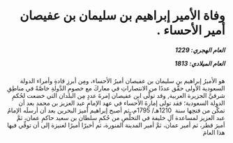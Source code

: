 <h1 dir="rtl">وفاة الأمير إبراهيم بن سليمان بن عفيصان أمير الأحساء .</h1>

<h5 dir="rtl">العام الهجري:  1229

العام الميلادي: 1813

</h5>

<p dir="rtl">هو الأميرُ إبراهيم بن سليمان بن عفيصان أميرُ الأحساء، ومِن أبرزِ قادةِ وأمراء الدولة السعودية الأولى حقَّق عددًا من الانتصاراتِ في معاركَ مع خصومِ الدَّولةِ خاصَّةً في مناطِقِ شرقيَّ الجزيرة العربية, وقد تولَّى ابن عفيصان إمرةَ عددٍ مِن البلدان التي خضعت لحُكمِ الدولة السعودية؛ فقد تولى إمارةَ الأحساء في عهد الإمامِ عبد العزيز بن محمد بعد أن تمكَّن من فتحِها سنة  1210هـ/ 1795م، ثم أصبح إبراهيم أميرَ البحرين بعد أن أرسلَه الإمامُ عبد العزيز لمساعدة آلِ خليفة في التخلُّصِ من حُكمِ سلطان بن سعيد حاكمِ عمان، ثمَّ أميرَ قطر، ثم أمير عمان، ثمَّ أمير المدينة المنورة، ثم أخيرًا أميرًا لعنيزة إلى أن توفِّي فيها هذا العامَ</p></br>
